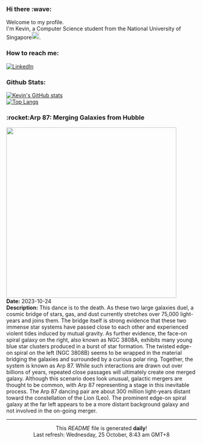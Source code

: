 <h3>Hi there :wave:</h3>

Welcome to my profile.   
I'm Kevin, a Computer Science student from the National University of Singapore<img src="https://img.icons8.com/color/96/000000/singapore-circular.png" width="20px"/>.</p>

<h3>How to reach me: </h3>
<a href="https://www.linkedin.com/in/kevin-foong/"><img alt="LinkedIn" src="https://img.shields.io/badge/linkedin-%230077B5.svg?&style=for-the-badge&logo=linkedin&logoColor=white" /></a> 

<h3>Github Stats: </h3> 

[![Kevin's GitHub stats](https://github-readme-stats.vercel.app/api?username=kevin9foong&theme=tokyonight)](https://github.com/anuraghazra/github-readme-stats) <br/>
[![Top Langs](https://github-readme-stats.vercel.app/api/top-langs/?username=kevin9foong&layout=compact&theme=tokyonight)](https://github.com/anuraghazra/github-readme-stats)

<h3>:rocket:Arp 87: Merging Galaxies from Hubble</h3> 
<img width="450" src="https:&#x2F;&#x2F;apod.nasa.gov&#x2F;apod&#x2F;image&#x2F;2310&#x2F;Arp87_HubblePathak_2512.jpg" /><br/>
<b>Date:</b> 2023-10-24<br/>
<b>Description:</b> This dance is to the death.  As these two large galaxies duel, a cosmic bridge of stars, gas, and dust currently stretches over 75,000 light-years and joins them.  The bridge itself is strong evidence that these two immense star systems have passed close to each other and experienced violent tides induced by mutual gravity. As further evidence, the face-on spiral galaxy on the right, also known as NGC 3808A, exhibits many young blue star clusters produced in a burst of star formation. The twisted edge-on spiral on the left (NGC 3808B) seems to be wrapped in the material bridging the galaxies and surrounded by a curious polar ring. Together, the system is known as Arp 87. While such interactions are drawn out over billions of years, repeated close passages will ultimately create one merged galaxy. Although this scenario does look unusual, galactic mergers are thought to be common, with Arp 87 representing a stage in this inevitable process. The Arp 87 dancing pair are about 300 million light-years distant toward the constellation of the Lion (Leo). The prominent edge-on spiral galaxy at the far left appears to be a more distant background galaxy and not involved in the on-going merger.<br/>

------------
<p align="center">This <i>README</i> file is generated <b>daily</b>!</br>
Last refresh: Wednesday, 25 October, 8:43 am GMT+8<br />